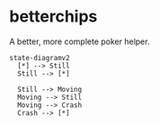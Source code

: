 # betterchips

A better, more complete poker helper.

```mermaid
state-diagramv2
  [*] --> Still
  Still --> [*]
  
  Still --> Moving
  Moving --> Still
  Moving --> Crash
  Crash --> [*]
```
